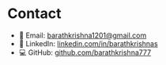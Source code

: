 # Contact

- 📧 Email: [barathkrishna1201@gmail.com](mailto:barathkrishna1201@gmail.com)  
- 💼 LinkedIn: [linkedin.com/in/barathkrishnas](https://linkedin.com/in/barathkrishnas)  
- 💻 GitHub: [github.com/barathkrishna777](https://github.com/barathkrishna777)  
